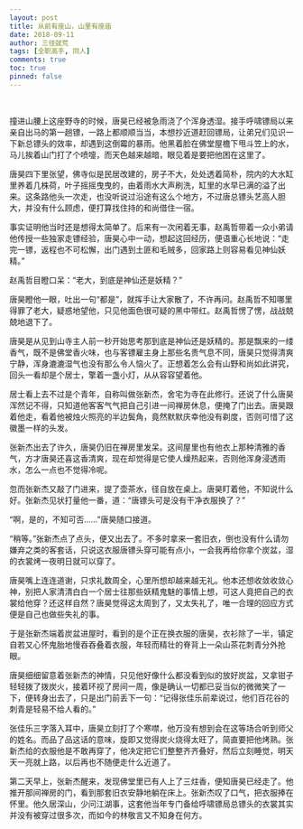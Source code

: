 ```yaml
---
layout: post
title: 从前有座山，山里有座庙
date: 2018-09-11
author: 三径就荒
tags: [全职高手, 同人]
comments: true
toc: true
pinned: false
---
```


<br/>


撞进山腰上这座野寺的时候，唐昊已经被急雨浇了个浑身透湿。接手呼啸镖局以来亲自出马的第一趟镖，一路上都顺顺当当，本想抄近道赶回镖局，让弟兄们见识一下新总镖头的效率，却遇到这倒霉的暴雨。他黑着脸在佛堂屋檐下甩斗笠上的水，马儿挨着山门打了个喷嚏，而天色越来越暗，眼见着是要把他困在这里了。



唐昊四下里张望，佛寺似是民居改建的，房子不大，处处透着简朴，院内的大水缸里养着几株荷，叶子摇摇曳曳的，由着雨水大声刷洗，缸里的水早已满的溢了出来。这条路他头一次走，也没听说过沿途有这么个地方，不过唐总镖头艺高人胆大，并没有什么顾虑，便打算找住持的和尚借住一宿。



事实证明他当时还是想得太简单了。后来有一次闲着无事，赵禹哲带着一众小弟请他传授一些独家走镖经验，唐昊心中一动，想起这回经历，便语重心长地说：“走完一镖，返程也不可松懈，出门遇到土匪和毛贼多，回家路上则容易看见神仙妖精。”



赵禹哲目瞪口呆：“老大，到底是神仙还是妖精？”



唐昊瞪他一眼，吐出一句“都是”，就挥手让大家散了，不许再问。赵禹哲不知哪里得罪了老大，疑惑地望他，只见他面色很可疑的黑中带红。赵禹哲愣了愣，战战兢兢地退下了。



唐昊是从见到山寺主人前一秒开始思考那到底是神仙还是妖精的。那是飘来的一缕香气，既不是佛堂香火味，也与客镖雇主身上那些名贵气息不同，唐昊只觉得清爽宁静，浑身漉漉湿气也没有那么令人恼火了。正想着怎么会有山野和尚如此讲究，回头一看却是个居士，擎着一盏小灯，从从容容望着他。



居士看上去不过是个青年，自称叫做张新杰，舍宅为寺在此修行。还说了什么唐昊浑然记不得，只知道他客客气气把自己引进一间禅房休息，便掩了门出去。唐昊跟着他走，看着他被烛火照亮的半边鬓角，竟然默默庆幸他没有剃度，否则可惜了这徽墨一样的头发。



张新杰出去了许久，唐昊仍旧在禅房里发呆。这间屋里也有他衣上那种清雅的香气，方才唐昊还喜这香清爽，现在却觉得是它使人燥热起来，否则他浑身浸透雨水，怎么一点也不觉得冷呢。



忽而张新杰又敲了门进来，提了壶茶水，径自放在桌上。唐昊盯着他，不知说什么好。张新杰见状打量他一番，道：“唐镖头可是没有干净衣服换了？”



“啊，是的，不知可否……”唐昊随口接道。



“稍等。”张新杰点了点头，便又出去了。不多时拿来一套旧衣，倒也没有什么请勿嫌弃之类的客套话，只说这衣服唐镖头穿可能有点小，一会我再给你拿个炭盆，湿的衣裳烤一夜明日就可以穿了。



唐昊嘴上连连道谢，只求礼数周全，心里所想却越来越无礼。他本还想收敛收敛心神，别把人家清清白白一个居士往那些妖精鬼魅的事情上想，可这人竟把自己的衣裳给他穿？还这样自然？唐昊觉得这太周到了，又太失礼了，唯一合理的回应方式便是自己也做些失礼的事。



于是张新杰端着炭盆进屋时，看到的是个正在换衣服的唐昊，衣衫除了一半，镇定自若又心怀鬼胎地慢吞吞叠着衣服，年轻而精壮的脊背上一朵山茶花刺青分外抢眼。



唐昊细细留意着张新杰的神情，只见他好像什么都没看到似的放好炭盆，又拿钳子轻轻拨了拨炭火，接着环视了房间一周，像是确认一切都已妥当似的微微笑了一下，便转身出去了，只是出门前丢下一句：“记得张佳乐前辈说过，他们百花谷的刺青是轻易不给人看的。”



张佳乐三字落入耳中，唐昊立刻打了个寒噤，他万没有想到会在这等场合听到师父的姓名。而品了品这话的意味，旋即又觉得炭火烧得太旺了，简直要把他烤熟。张新杰给的衣服他是不敢再穿了，他决定把它们整整齐齐叠好，然后立刻睡觉，明天天一亮就上路，以后再也不随便走什么近道了。



第二天早上，张新杰醒来，发现佛堂里已有人上了三炷香，便知唐昊已经走了。他推开那间禅房的门，看到那套旧衣安静地躺在床上。张新杰叹了口气，把衣服捧在怀里。他久居深山，少问江湖事，这套他当年专门备给呼啸镖局总镖头的衣裳其实并没有被穿过很多次，而如今的林敬言又不知身在何方。
